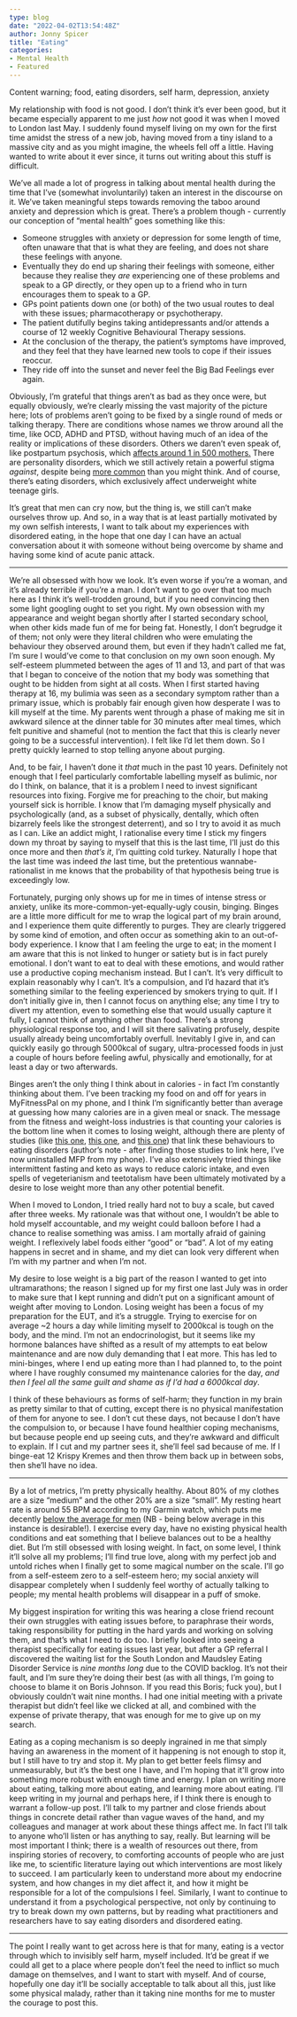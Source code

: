 ```yaml
---
type: blog
date: "2022-04-02T13:54:48Z"
author: Jonny Spicer
title: "Eating"
categories:
- Mental Health
- Featured
---
```

Content warning; food, eating disorders, self harm, depression, anxiety

My relationship with food is not good. I don’t think it’s ever been good, but it became especially apparent to me just *how* not good it was when I moved to London last May. I suddenly found myself living on my own for the first time amidst the stress of a new job, having moved from a tiny island to a massive city and as you might imagine, the wheels fell off a little. Having wanted to write about it ever since, it turns out writing about this stuff is difficult.

We’ve all made a lot of progress in talking about mental health during the time that I’ve (somewhat involuntarily) taken an interest in the discourse on it. We’ve taken meaningful steps towards removing the taboo around anxiety and depression which is great. There’s a problem though - currently our conception of “mental health” goes something like this:

- Someone struggles with anxiety or depression for some length of time, often unaware that that is what they are feeling, and does not share these feelings with anyone.
- Eventually they do end up sharing their feelings with someone, either because they realise they *are* experiencing one of these problems and speak to a GP directly, or they open up to a friend who in turn encourages them to speak to a GP.
- GPs point patients down one (or both) of the two usual routes to deal with these issues; pharmacotherapy or psychotherapy.
- The patient dutifully begins taking antidepressants and/or attends a course of 12 weekly Cognitive Behavioural Therapy sessions.
- At the conclusion of the therapy, the patient’s symptoms have improved, and they feel that they have learned new tools to cope if their issues reoccur.
- They ride off into the sunset and never feel the Big Bad Feelings ever again.

Obviously, I’m grateful that things aren’t as bad as they once were, but equally obviously, we’re clearly missing the vast majority of the picture here; lots of problems aren’t going to be fixed by a single round of meds or talking therapy. There are conditions whose names we throw around all the time, like OCD, ADHD and PTSD, without having much of an idea of the reality or implications of these disorders. Others we daren’t even speak of, like postpartum psychosis, which [affects around 1 in 500 mothers.](https://www.nhs.uk/mental-health/conditions/post-partum-psychosis/) There are personality disorders, which we still actively retain a powerful stigma *against*, despite being [more common](https://webarchive.nationalarchives.gov.uk/ukgwa/20180328140249/http://digital.nhs.uk/catalogue/PUB21748) than you might think. And of course, there’s eating disorders, which exclusively affect underweight white teenage girls.

It’s great that men can cry now, but the thing is, we still can’t make ourselves throw up. And so, in a way that is at least partially motivated by my own selfish interests, I want to talk about my experiences with disordered eating, in the hope that one day I can have an actual conversation about it with someone without being overcome by shame and having some kind of acute panic attack. 

---

We’re all obsessed with how we look. It’s even worse if you’re a woman, and it’s already terrible if you’re a man. I don’t want to go over that too much here as I think it’s well-trodden ground, but if you need convincing then some light googling ought to set you right. My own obsession with my appearance and weight began shortly after I started secondary school, when other kids made fun of me for being fat. Honestly, I don’t begrudge it of them; not only were they literal children who were emulating the behaviour they observed around them, but even if they hadn’t called me fat, I’m sure I would’ve come to that conclusion on my own soon enough. My self-esteem plummeted between the ages of 11 and 13, and part of that was that I began to conceive of the notion that my body was something that ought to be hidden from sight at all costs. When I first started having therapy at 16, my bulimia was seen as a secondary symptom rather than a primary issue, which is probably fair enough given how desperate I was to kill myself at the time. My parents went through a phase of making me sit in awkward silence at the dinner table for 30 minutes after meal times, which felt punitive and shameful (not to mention the fact that this is clearly never going to be a successful intervention). I felt like I’d let them down. So I pretty quickly learned to stop telling anyone about purging.

And, to be fair, I haven’t done it *that* much in the past 10 years. Definitely not enough that I feel particularly comfortable labelling myself as bulimic, nor do I think, on balance, that it is a problem I need to invest significant resources into fixing. Forgive me for preaching to the choir, but making yourself sick is horrible. I know that I’m damaging myself physically and psychologically (and, as a subset of physically, dentally, which often bizarrely feels like the strongest deterrent), and so I try to avoid it as much as I can. Like an addict might, I rationalise every time I stick my fingers down my throat by saying to myself that this is the last time, I’ll just do this once more and then *that’s it*, I’m quitting cold turkey. Naturally I hope that the last time was indeed *the* last time, but the pretentious wannabe-rationalist in me knows that the probability of that hypothesis being true is exceedingly low.

Fortunately, purging only shows up for me in times of intense stress or anxiety, unlike its more-common-yet-equally-ugly cousin, binging. Binges are a little more difficult for me to wrap the logical part of my brain around, and I experience them quite differently to purges. They are clearly triggered by some kind of emotion, and often occur as something akin to an out-of-body experience. I know that I am feeling the urge to eat; in the moment I am aware that this is not linked to hunger or satiety but is in fact purely emotional. I don’t want to eat to deal with these emotions, and would rather use a productive coping mechanism instead. But I can’t. It’s very difficult to explain reasonably why I can’t. It’s a compulsion, and I’d hazard that it’s something similar to the feeling experienced by smokers trying to quit. If I don’t initially give in, then I cannot focus on anything else; any time I try to divert my attention, even to something else that would usually capture it fully, I cannot think of anything other than food. There’s a strong physiological response too, and I will sit there salivating profusely, despite usually already being uncomfortably overfull. Inevitably I give in, and can quickly easily go through 5000kcal of sugary, ultra-processed foods in just a couple of hours before feeling awful, physically and emotionally, for at least a day or two afterwards.

Binges aren’t the only thing I think about in calories - in fact I’m constantly thinking about them. I’ve been tracking my food on and off for years in MyFitnessPal on my phone, and I think I’m significantly better than average at guessing how many calories are in a given meal or snack. The message from the fitness and weight-loss industries is that counting your calories is the bottom line when it comes to losing weight, although there are plenty of studies (like [this one](https://www.sciencedirect.com/science/article/abs/pii/S1471015316303646), [this one](https://link.springer.com/article/10.1007/s40519-018-0562-6), and [this one](https://www.sciencedirect.com/science/article/abs/pii/S1471015317301484)) that link these behaviours to eating disorders (author’s note - after finding those studies to link here, I’ve now uninstalled MFP from my phone). I’ve also extensively tried things like intermittent fasting and keto as ways to reduce caloric intake, and even spells of vegeterianism and teetotalism have been ultimately motivated by a desire to lose weight more than any other potential benefit.

When I moved to London, I tried really hard not to buy a scale, but caved after three weeks. My rationale was that without one, I wouldn’t be able to hold myself accountable, and my weight could balloon before I had a chance to realise something was amiss. I am mortally afraid of gaining weight. I reflexively label foods either “good” or “bad”. A lot of my eating happens in secret and in shame, and my diet can look very different when I’m with my partner and when I’m not.

My desire to lose weight is a big part of the reason I wanted to get into ultramarathons; the reason I signed up for my first one last July was in order to make sure that I kept running and didn’t put on a significant amount of weight after moving to London. Losing weight has been a focus of my preparation for the EUT, and it’s a struggle. Trying to exercise for on average ~2 hours a day while limiting myself to 2000kcal is tough on the body, and the mind. I’m not an endocrinologist, but it seems like my hormone balances have shifted as a result of my attempts to eat below maintenance and are now duly demanding that I eat more. This has led to mini-binges, where I end up eating more than I had planned to, to the point where I have roughly consumed my maintenance calories for the day, *and then I feel all the same guilt and shame as if I’d had a 6000kcal day*.

I think of these behaviours as forms of self-harm; they function in my brain as pretty similar to that of cutting, except there is no physical manifestation of them for anyone to see. I don’t cut these days, not because I don’t have the compulsion to, or because I have found healthier coping mechanisms, but because people end up seeing cuts, and they’re awkward and difficult to explain. If I cut and my partner sees it, she’ll feel sad because of me. If I binge-eat 12 Krispy Kremes and then throw them back up in between sobs, then she’ll have no idea.

---

By a lot of metrics, I’m pretty physically healthy. About 80% of my clothes are a size “medium” and the other 20% are a size “small”. My resting heart rate is around 55 BPM according to my Garmin watch, which puts me decently [below the average for men](https://journals.plos.org/plosone/article?id=10.1371/journal.pone.0227709) (NB - being below average in this instance is desirable!). I exercise every day, have no existing physical health conditions and eat something that I believe balances out to be a healthy diet. But I’m still obsessed with losing weight. In fact, on some level, I think it’ll solve all my problems; I’ll find true love, along with my perfect job and untold riches when I finally get to some magical number on the scale. I’ll go from a self-esteem zero to a self-esteem hero; my social anxiety will disappear completely when I suddenly feel worthy of actually talking to people; my mental health problems will disappear in a puff of smoke.

My biggest inspiration for writing this was hearing a close friend recount their own struggles with eating issues before, to paraphrase their words, taking responsibility for putting in the hard yards and working on solving them, and that’s what I need to do too. I briefly looked into seeing a therapist specifically for eating issues last year, but after a GP referral I discovered the waiting list for the South London and Maudsley Eating Disorder Service is *nine months long* due to the COVID backlog. It’s not their fault, and I’m sure they’re doing their best (as with all things, I’m going to choose to blame it on Boris Johnson. If you read this Boris; fuck you), but I obviously couldn’t wait nine months. I had one initial meeting with a private therapist but didn’t feel like we clicked at all, and combined with the expense of private therapy, that was enough for me to give up on my search. 

Eating as a coping mechanism is so deeply ingrained in me that simply having an awareness in the moment of it happening is not enough to stop it, but I still have to try and stop it. My plan to get better feels flimsy and unmeasurably, but it’s the best one I have, and I'm hoping that it'll grow into something more robust with enough time and energy. I plan on writing more about eating, talking more about eating, and learning more about eating. I’ll keep writing in my journal and perhaps here, if I think there is enough to warrant a follow-up post. I’ll talk to my partner and close friends about things in concrete detail rather than vague waves of the hand, and my colleagues and manager at work about these things affect me. In fact I’ll talk to anyone who’ll listen or has anything to say, really. But learning will be most important I think; there is a wealth of resources out there, from inspiring stories of recovery, to comforting accounts of people who are just like me, to scientific literature laying out which interventions are most likely to succeed. I am particularly keen to understand more about my endocrine system, and how changes in my diet affect it, and how it might be responsible for a lot of the compulsions I feel. Similarly, I want to continue to understand it from a psychological perspective, not only by continuing to try to break down my own patterns, but by reading what practitioners and researchers have to say eating disorders and disordered eating. 

---

The point I really want to get across here is that for many, eating is a vector through which to invisibly self harm, myself included. It’d be great if we could all get to a place where people don’t feel the need to inflict so much damage on themselves, and I want to start with myself. And of course, hopefully one day it’ll be socially acceptable to talk about all this, just like some physical malady, rather than it taking nine months for me to muster the courage to post this.